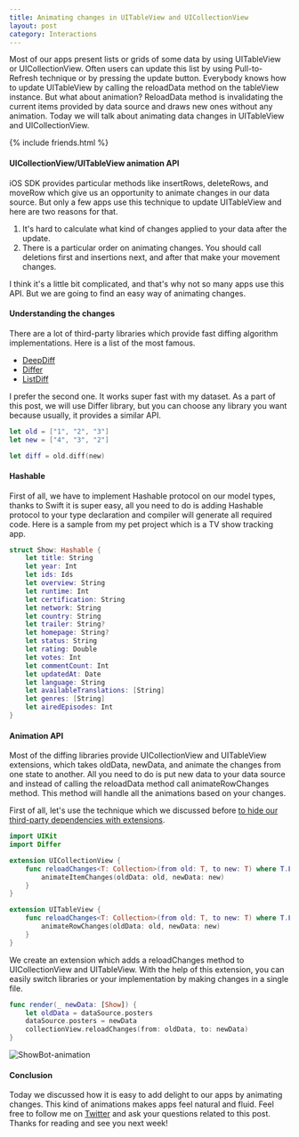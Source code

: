 ```yaml
---
title: Animating changes in UITableView and UICollectionView
layout: post
category: Interactions
---
```


Most of our apps present lists or grids of some data by using UITableView or UICollectionView. Often users can update this list by using Pull-to-Refresh technique or by pressing the update button. Everybody knows how to update UITableView by calling the reloadData method on the tableView instance. But what about animation? ReloadData method is invalidating the current items provided by data source and draws new ones without any animation. Today we will talk about animating data changes in UITableView and UICollectionView.

{% include friends.html %}

#### UICollectionView/UITableView animation API
iOS SDK provides particular methods like insertRows, deleteRows, and moveRow which give us an opportunity to animate changes in our data source. But only a few apps use this technique to update UITableView and here are two reasons for that.

1. It's hard to calculate what kind of changes applied to your data after the update.
2. There is a particular order on animating changes. You should call deletions first and insertions next, and after that make your movement changes.

I think it's a little bit complicated, and that's why not so many apps use this API. But we are going to find an easy way of animating changes.

#### Understanding the changes
There are a lot of third-party libraries which provide fast diffing algorithm implementations. Here is a list of the most famous.

* [DeepDiff](https://github.com/onmyway133/DeepDiff)
* [Differ](https://github.com/tonyarnold/Differ)
* [ListDiff](https://github.com/lxcid/ListDiff)

I prefer the second one. It works super fast with my dataset. As a part of this post, we will use Differ library, but you can choose any library you want because usually, it provides a similar API.

```swift
let old = ["1", "2", "3"]
let new = ["4", "3", "2"]

let diff = old.diff(new)
```

#### Hashable
First of all, we have to implement Hashable protocol on our model types, thanks to Swift it is super easy, all you need to do is adding Hashable protocol to your type declaration and compiler will generate all required code. Here is a sample from my pet project which is a TV show tracking app.

```swift
struct Show: Hashable {
    let title: String
    let year: Int
    let ids: Ids
    let overview: String
    let runtime: Int
    let certification: String
    let network: String
    let country: String
    let trailer: String?
    let homepage: String?
    let status: String
    let rating: Double
    let votes: Int
    let commentCount: Int
    let updatedAt: Date
    let language: String
    let availableTranslations: [String]
    let genres: [String]
    let airedEpisodes: Int
}
```

#### Animation API
Most of the diffing libraries provide UICollectionView and UITableView extensions, which takes oldData, newData, and animate the changes from one state to another. All you need to do is put new data to your data source and instead of calling the reloadData method call animateRowChanges method. This method will handle all the animations based on your changes.

First of all, let's use the technique which we discussed before [to hide our third-party dependencies with extensions](/2019/02/13/hiding-third-party-dependencies-with-protocols-and-extensions).

```swift
import UIKit
import Differ

extension UICollectionView {
    func reloadChanges<T: Collection>(from old: T, to new: T) where T.Element: Equatable {
        animateItemChanges(oldData: old, newData: new)
    }
}

extension UITableView {
    func reloadChanges<T: Collection>(from old: T, to new: T) where T.Element: Equatable {
        animateRowChanges(oldData: old, newData: new)
    }
}
```

We create an extension which adds a reloadChanges method to UICollectionView and UITableView. With the help of this extension, you can easily switch libraries or your implementation by making changes in a single file.

```swift
func render(_ newData: [Show]) {
    let oldData = dataSource.posters
    dataSource.posters = newData
    collectionView.reloadChanges(from: oldData, to: newData)
}
```

![ShowBot-animation](/public/showbot-animation.gif)

#### Conclusion
Today we discussed how it is easy to add delight to our apps by animating changes. This kind of animations makes apps feel natural and fluid. Feel free to follow me on [Twitter](https://twitter.com/mecid) and ask your questions related to this post. Thanks for reading and see you next week!